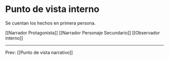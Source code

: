 # Punto de vista interno
Se cuentan los hechos en primera persona.

[[Narrador Protagonista]]
[[Narrador Personaje Secundario]]
[[Observador interno]]
___
Prev: [[Punto de vista narrativo]]